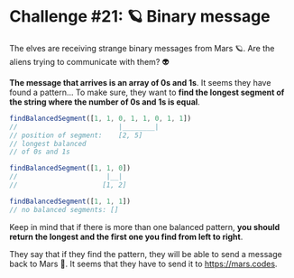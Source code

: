 # Challenge #21: 🪐 Binary message

The elves are receiving strange binary messages from Mars 🪐. Are the aliens trying to communicate with them? 👽

**The message that arrives is an array of 0s and 1s**. It seems they have found a pattern… To make sure, they want to **find the longest segment of the string where the number of 0s and 1s is equal**.

```js
findBalancedSegment([1, 1, 0, 1, 1, 0, 1, 1])
//                         |________|
// position of segment:    [2, 5]
// longest balanced
// of 0s and 1s

findBalancedSegment([1, 1, 0])
//                      |__|
//                     [1, 2]

findBalancedSegment([1, 1, 1])
// no balanced segments: []
```

Keep in mind that if there is more than one balanced pattern, **you should return the longest and the first one you find from left to right**.

They say that if they find the pattern, they will be able to send a message back to Mars 🚀. It seems that they have to send it to https://mars.codes.
